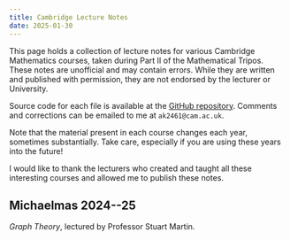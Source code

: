 ```yaml
---
title: Cambridge Lecture Notes
date: 2025-01-30
---
```


This page holds a collection of lecture notes for various Cambridge Mathematics courses, taken during Part II of the Mathematical Tripos. These notes are unofficial and may contain errors. While they are written and published with permission, they are not endorsed by the lecturer or University.

Source code for each file is available at the [GitHub repository](https://github.com/AK1089/maths-notes). Comments and corrections can be emailed to me at `ak2461@cam.ac.uk`.

Note that the material present in each course changes each year, sometimes substantially. Take care, especially if you are using these years into the future!

I would like to thank the lecturers who created and taught all these interesting courses and allowed me to publish these notes.

## Michaelmas 2024--25

*Graph Theory*, lectured by Professor Stuart Martin.

<a href="https://ak1089.github.io/maths-notes/graph-theory/graph-theory.pdf" download class="file-download"><br/>
<svg><use href="/assets/icons/sprite.svg#document"></use></svg><br/>
<span data-filename="graph-theory.pdf"></span><br/></a>